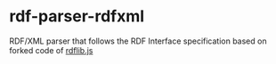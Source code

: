 # rdf-parser-rdfxml

RDF/XML parser that follows the RDF Interface specification based on forked code of [rdflib.js](https://github.com/linkeddata/rdflib.js/) 